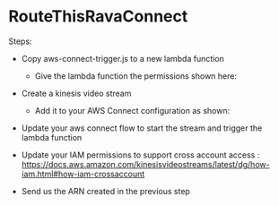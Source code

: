 # RouteThisRavaConnect

Steps:

- Copy aws-connect-trigger.js to a new lambda function
  - Give the lambda function the permissions shown here:
- Create a kinesis video stream
  - Add it to your AWS Connect configuration as shown:
- Update your aws connect flow to start the stream and trigger the lambda function

- Update your IAM permissions to support cross account access : https://docs.aws.amazon.com/kinesisvideostreams/latest/dg/how-iam.html#how-iam-crossaccount

- Send us the ARN created in the previous step
